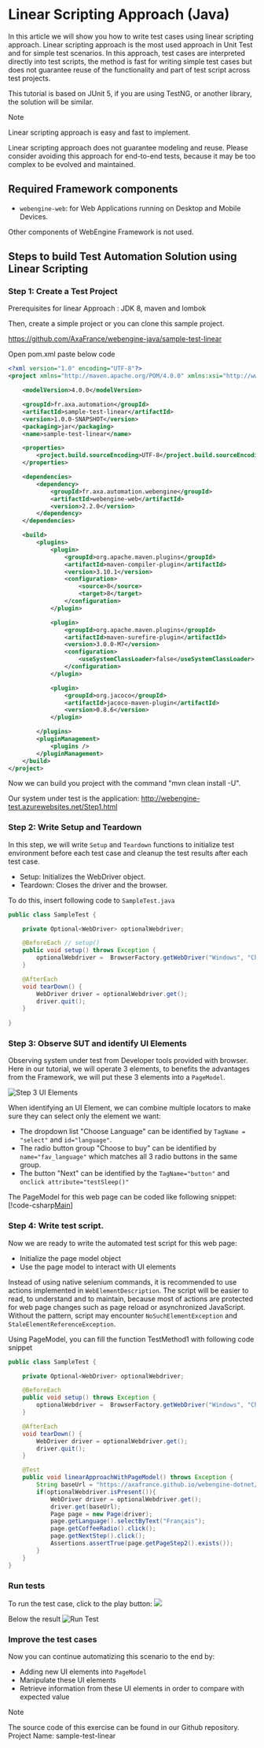 # Linear Scripting Approach (Java)
In this article we will show you how to write test cases using linear scripting approach.
Linear scripting approach is the most used approach in Unit Test and for simple test scenarios.
In this approach, test cases are interpreted directly into test scripts, the method is fast for writing simple test cases but does not guarantee reuse of the functionality and part of test script across test projects.

This tutorial is based on JUnit 5, if you are using TestNG, or another library, the solution will be similar.

> [!NOTE]
> Linear scripting approach is easy and fast to implement.
>
> Linear scripting approach does not guarantee modeling and reuse. Please consider avoiding this approach for end-to-end tests, because it may be too complex to be evolved and maintained.

## Required Framework components
* `webengine-web`: for Web Applications running on Desktop and Mobile Devices.

Other components of WebEngine Framework is not used.

## Steps to build Test Automation Solution using Linear Scripting
### Step 1: Create a Test Project

Prerequisites for linear Approach : JDK 8, maven and lombok

Then, create a simple project or you can clone this sample project.

https://github.com/AxaFrance/webengine-java/sample-test-linear

Open pom.xml paste below code 

```xml
<?xml version="1.0" encoding="UTF-8"?>
<project xmlns="http://maven.apache.org/POM/4.0.0" xmlns:xsi="http://www.w3.org/2001/XMLSchema-instance" xsi:schemaLocation="http://maven.apache.org/POM/4.0.0 http://maven.apache.org/xsd/maven-4.0.0.xsd">

    <modelVersion>4.0.0</modelVersion>

    <groupId>fr.axa.automation</groupId>
    <artifactId>sample-test-linear</artifactId>
    <version>1.0.0-SNAPSHOT</version>
    <packaging>jar</packaging>
    <name>sample-test-linear</name>

    <properties>
        <project.build.sourceEncoding>UTF-8</project.build.sourceEncoding>
    </properties>

    <dependencies>
        <dependency>
            <groupId>fr.axa.automation.webengine</groupId>
            <artifactId>webengine-web</artifactId>
            <version>2.2.0</version>
        </dependency>
    </dependencies>

    <build>
        <plugins>
            <plugin>
                <groupId>org.apache.maven.plugins</groupId>
                <artifactId>maven-compiler-plugin</artifactId>
                <version>3.10.1</version>
                <configuration>
                    <source>8</source>
                    <target>8</target>
                </configuration>
            </plugin>

            <plugin>
                <groupId>org.apache.maven.plugins</groupId>
                <artifactId>maven-surefire-plugin</artifactId>
                <version>3.0.0-M7</version>
                <configuration>
                    <useSystemClassLoader>false</useSystemClassLoader>
                </configuration>
            </plugin>

            <plugin>
                <groupId>org.jacoco</groupId>
                <artifactId>jacoco-maven-plugin</artifactId>
                <version>0.8.6</version>
            </plugin>

        </plugins>
        <pluginManagement>
            <plugins />
        </pluginManagement>
    </build>
</project>
```
Now we can build you project with the command "mvn clean install -U". 

Our system under test is the application: http://webengine-test.azurewebsites.net/Step1.html

### Step 2: Write Setup and Teardown
In this step, we will write `Setup` and `Teardown` functions to initialize test environment before each test case and cleanup the test results after each test case.

* Setup: Initializes the WebDriver object.
* Teardown: Closes the driver and the browser.

To do this, insert following code to `SampleTest.java`
```java
public class SampleTest {

    private Optional<WebDriver> optionalWebdriver;

    @BeforeEach // setup()
    public void setup() throws Exception {
        optionalWebdriver =  BrowserFactory.getWebDriver("Windows", "Chrome", Arrays.asList("--remote-allow-origins=*"));
    }

    @AfterEach
    void tearDown() {
        WebDriver driver = optionalWebdriver.get();
        driver.quit();
    }
    
}

```

### Step 3: Observe SUT and identify UI Elements

Observing system under test from Developer tools provided with browser. Here in our tutorial, we will operate 3 elements, to benefits the advantages from the Framework, we will put these 3 elements into a `PageModel`.

![Step 3 UI Elements](../images/ls-step3-uielements.png)

When identifying an UI Element, we can combine multiple locators to make sure they can select only the element we want:

* The dropdown list "Choose Language" can be identified by `TagName = "select"` and `id="language"`.
* The radio button group "Choose to buy" can be identified by `name="fav_language"` which matches all 3 radio buttons in the same group.
* The button "Next" can be identified by the `TagName="button"` and `onclick attribute="testSleep()"`

The PageModel for this web page can be coded like following snippet:
[!code-csharp[Main](../../Samples.LinearScripting/MyPageModel.cs "Page Model")]


### Step 4: Write test script.
Now we are ready to write the automated test script for this web page:
* Initialize the page model object
* Use the page model to interact with UI elements

Instead of using native selenium commands, it is recommended to use actions implemented in `WebElementDescription`. The script will be easier to read, to understand and to maintain, because
most of actions are protected for web page changes such as page reload or asynchronized JavaScript. Without the pattern, script may encounter `NoSuchElementException` and `StaleElementReferenceException`.

Using PageModel, you can fill the function TestMethod1 with following code snippet
```java
public class SampleTest {

    private Optional<WebDriver> optionalWebdriver;

    @BeforeEach
    public void setup() throws Exception {
        optionalWebdriver =  BrowserFactory.getWebDriver("Windows", "Chrome", Arrays.asList("--remote-allow-origins=*"));
    }

    @AfterEach
    void tearDown() {
        WebDriver driver = optionalWebdriver.get();
        driver.quit();
    }

    @Test
    public void linearApproachWithPageModel() throws Exception {
        String baseUrl = "https://axafrance.github.io/webengine-dotnet/demo/Step1.html";
        if(optionalWebdriver.isPresent()){
            WebDriver driver = optionalWebdriver.get();
            driver.get(baseUrl);
            Page page = new Page(driver);
            page.getLanguage().selectByText("Français");
            page.getCoffeeRadio().click();
            page.getNextStep().click();
            Assertions.assertTrue(page.getPageStep2().exists());
        }
    }
}

```

### Run tests
To run the test case, click to the play button:
![](../images/java/linear/run-linear-test.png)

Below the result
![Run Test](../images/java/linear/linear-result.png)


### Improve the test cases
Now you can continue automatizing this scenario to the end by:
* Adding new UI elements into `PageModel`
* Manipulate these UI elements
* Retrieve information from these UI elements in order to compare with expected value

> [!NOTE]
> The source code of this exercise can be found in our Github repository.
> Project Name: sample-test-linear

